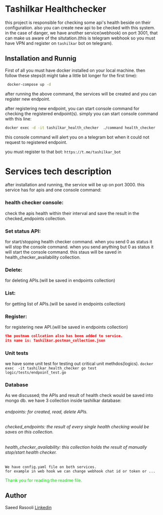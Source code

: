 # Tashilkar Healthchecker

this project is responsible for checking some api's health beside on their configuration.
also you can create new api to be checked with this system.
in the case of danger, we have another service(webhook) on port 3001, that can make us aware of the situtation.(this is telegram webhook so you must have VPN and register on ```tashilkar``` bot on telegram).

## Installation and Runnig

First of all you must have docker installed on your local machine.
then follow these steps(it might take a little bit longer for the first time):

```bash
 docker-compose up -d 
```
after running the above command, the services will be created and you
can register new endpoint.

after registering new endpoint, you can start console command for checking the registered endpoint(s).
simply you can start console command with this line:
```bash
docker exec -d -it tashilkar_health_checker  ./command health_checker 
```

this console command will alert you on a telegram bot when it could not request to registered endpoint.

you must register to that bot:
```https://t.me/tashilkar_bot```

# Services tech description
after installation and running, the service will be up on port 3000.
this service has for apis and one console command:

### health checker console:
check the apis health within their interval and save the result in the checked_endpoints collection.
### Set status API:
for start/stopping health checker command.
when you send 0 as status it will stop the console command.
when you send anything but 0 as status it will start the console command.
this staus will be saved in health_checker_availability collection.
### Delete:
for deleting APIs.(will be saved in endpoints collection)
### List:
for getting list of APIs.(will be saved in endpoints collection)
### Register:
for registering new API.(will be saved in endpoints collection)


```json lines
the postman collcation also has been added to service. 
its name is: Tashilkar.postman_collection.json
```

### Unit tests
we have some unit test for testing out critical unit methdos(logics).
```docker exec  -it tashilkar_health_checker go test logic/tests/endpoint_test.go```

### Database
As we discussed;
the APIs and result of health check would be saved into mongo db.
we have 3 collection inside tashilkar database:
###### endpoints: for created, read, delete APIs.
###### checked_endpoints: the result of every single health checking would be saves on this collection.
###### health_checker_availability: this collection holds the result of manually stop/start health checker.

```
We have config.yaml file on both services.
for example in web hook we can change webhook chat id or token or ...
```
<span style="color:#09e009">
Thank you for reading the readme file.
</span>


## Author
Saeed Rasooli [Linkedin](linkedin.com/in/saeed-rasooli-029527101/)
